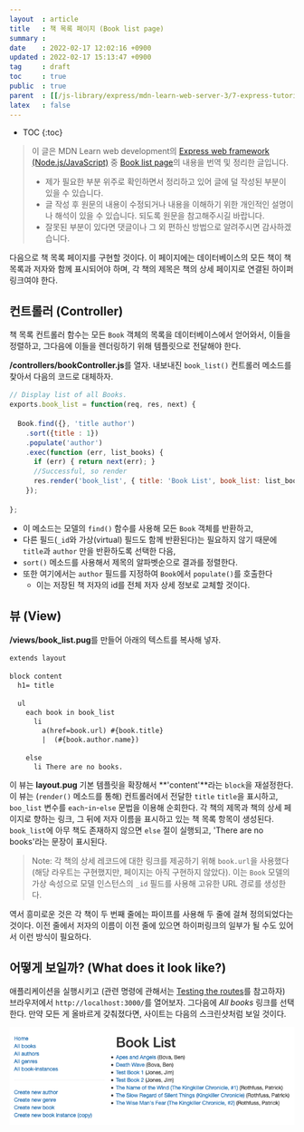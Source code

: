 ```yaml
---
layout  : article
title   : 책 목록 페이지 (Book list page)
summary : 
date    : 2022-02-17 12:02:16 +0900
updated : 2022-02-17 15:13:47 +0900
tag     : draft
toc     : true
public  : true
parent  : [[/js-library/express/mdn-learn-web-server-3/7-express-tutorial-5]]
latex   : false
---
```

* TOC
{:toc}

> 이 글은 MDN Learn web development의 [Express web framework (Node.js/JavaScript)](https://developer.mozilla.org/en-US/docs/Learn/Server-side/Express_Nodejs) 중 [Book list page](https://developer.mozilla.org/en-US/docs/Learn/Server-side/Express_Nodejs/Displaying_data/Book_list_page)의 내용을 번역 및 정리한 글입니다.
>
> * 제가 필요한 부분 위주로 확인하면서 정리하고 있어 글에 덜 작성된 부분이 있을 수 있습니다.
> * 글 작성 후 원문의 내용이 수정되거나 내용을 이해하기 위한 개인적인 설명이나 해석이 있을 수 있습니다. 되도록 원문을 참고해주시길 바랍니다.
> * 잘못된 부분이 있다면 댓글이나 그 외 편하신 방법으로 알려주시면 감사하겠습니다.

다음으로 책 목록 페이지를 구현할 것이다. 이 페이지에는 데이터베이스의 모든 책이 책 목록과 저자와 함께 표시되어야 하며, 각 책의 제목은 책의 상세 페이지로 연결된 하이퍼링크여야 한다.

## 컨트롤러 (Controller)

책 목록 컨트롤러 함수는 모든 `Book` 객체의 목록을 데이터베이스에서 얻어와서, 이들을 정렬하고, 그다음에 이들을 렌더링하기 위해 템플릿으로 전달해야 한다.

**/controllers/bookController.js**를 열자. 내보내진 `book_list()` 컨트롤러 메소드를 찾아서 다음의 코드로 대체하자.

```js
// Display list of all Books.
exports.book_list = function(req, res, next) {

  Book.find({}, 'title author')
    .sort({title : 1})
    .populate('author')
    .exec(function (err, list_books) {
      if (err) { return next(err); }
      //Successful, so render
      res.render('book_list', { title: 'Book List', book_list: list_books });
    });

};
```

* 이 메소드는 모델의 `find()` 함수를 사용해 모든 `Book` 객체를 반환하고,
* 다른 필드(`_id`와 가상(virtual) 필드도 함께 반환된다)는 필요하지 않기 때문에 `title`과 `author` 만을 반환하도록 선택한 다음,
* `sort()` 메소드를 사용해서 제목의 알파벳순으로 결과를 정렬한다.
* 또한 여기에서는 `author` 필드를 지정하여 `Book`에서 `populate()`를 호출한다
    * 이는 저장된 책 저자의 id를 전체 저자 상세 정보로 교체할 것이다.

## 뷰 (View)

**/views/book_list.pug**를 만들어 아래의 텍스트를 복사해 넣자.

```pug
extends layout

block content
  h1= title

  ul
    each book in book_list
      li
        a(href=book.url) #{book.title}
        |  (#{book.author.name})

    else
      li There are no books.
```

이 뷰는 **layout.pug** 기본 템플릿을 확장해서 **'content'**라는 `block`을 재설정한다. 이 뷰는 (`render()` 메소드를 통해) 컨트롤러에서 전달한 `title` `title`을 표시하고, `boo_list` 변수를 `each`-`in`-`else` 문법을 이용해 순회한다. 각 책의 제목과 책의 상세 페이지로 향하는 링크, 그 뒤에 저자 이름을 표시하고 있는 책 목록 항목이 생성된다. `book_list`에 아무 책도 존재하지 않으면 `else` 절이 실행되고, 'There are no books'라는 문장이 표시된다.

> Note: 각 책의 상세 레코드에 대한 링크를 제공하기 위해 `book.url`을 사용했다 (해당 라우트는 구현했지만, 페이지는 아직 구현하지 않았다). 이는 `Book` 모델의 가상 속성으로 모델 인스턴스의 `_id` 필드를 사용해 고유한 URL 경로를 생성한다.

역서 흥미로운 것은 각 책이 두 번째 줄에는 파이프를 사용해 두 줄에 걸쳐 정의되었다는 것이다. 이전 줄에서 저자의 이름이 이전 줄에 있으면 하이퍼링크의 일부가 될 수도 있어서 이런 방식이 필요하다.

## 어떻게 보일까? (What does it look like?)

애플리케이션을 실행시키고 (관련 명령에 관해서는 [Testing the routes](https://developer.mozilla.org/en-US/docs/Learn/Server-side/Express_Nodejs/routes#testing_the_routes)를 참고하자) 브라우저에서 `http://localhost:3000/`를 열어보자. 그다음에 *All books* 링크를 선택한다. 만약 모든 게 올바르게 갖춰졌다면, 사이트는 다음의 스크린샷처럼 보일 것이다.

![book list page screenshot](/post-img/mdn-learn-web-server-3-7-5-book-list-page/new_book_list.png)
